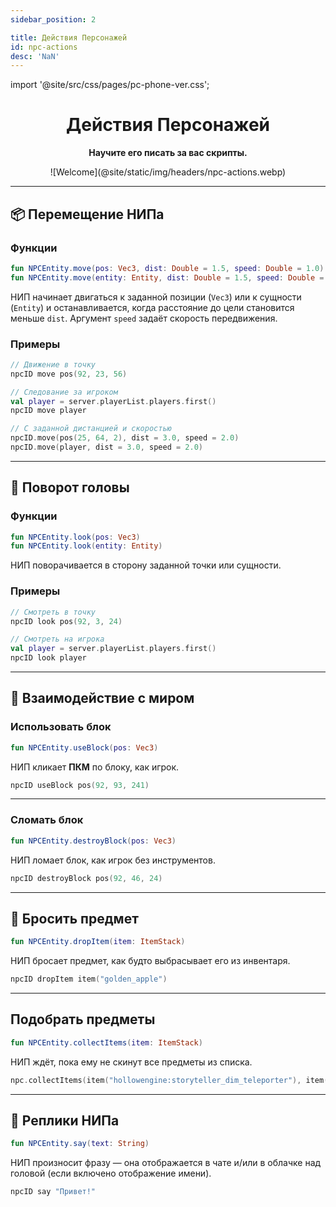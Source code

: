 ```yaml
---
sidebar_position: 2

title: Действия Персонажей
id: npc-actions
desc: 'NaN'
---
```


import '@site/src/css/pages/pc-phone-ver.css';


<div align="center">

# Действия Персонажей

**Научите его писать за вас скрипты.**

<link rel="prefetch" as="image" href="@site/static/img/headers/npc-actions.webp" />
<div className="cont"><div className="show" id="mask">
![Welcome](@site/static/img/headers/npc-actions.webp)
</div></div>

---

</div>

## 📦 Перемещение НИПа

### Функции

```kts
fun NPCEntity.move(pos: Vec3, dist: Double = 1.5, speed: Double = 1.0)
fun NPCEntity.move(entity: Entity, dist: Double = 1.5, speed: Double = 1.0)
```

НИП начинает двигаться к заданной позиции (`Vec3`) или к сущности (`Entity`) и останавливается, когда расстояние до цели становится меньше `dist`. Аргумент `speed` задаёт скорость передвижения.

### Примеры

```kts
// Движение в точку
npcID move pos(92, 23, 56)

// Следование за игроком
val player = server.playerList.players.first()
npcID move player

// С заданной дистанцией и скоростью
npcID.move(pos(25, 64, 2), dist = 3.0, speed = 2.0)
npcID.move(player, dist = 3.0, speed = 2.0)
```

---

## 👀 Поворот головы

### Функции

```kts
fun NPCEntity.look(pos: Vec3)
fun NPCEntity.look(entity: Entity)
```

НИП поворачивается в сторону заданной точки или сущности.

### Примеры

```kts
// Смотреть в точку
npcID look pos(92, 3, 24)

// Смотреть на игрока
val player = server.playerList.players.first()
npcID look player
```

---

## 🧱 Взаимодействие с миром

### Использовать блок

```kts
fun NPCEntity.useBlock(pos: Vec3)
```

НИП кликает **ПКМ** по блоку, как игрок.

```kts
npcID useBlock pos(92, 93, 241)
```

---

### Сломать блок

```kts
fun NPCEntity.destroyBlock(pos: Vec3)
```

НИП ломает блок, как игрок без инструментов.

```kts
npcID destroyBlock pos(92, 46, 24)
```

---

## 🎁 Бросить предмет

```kts
fun NPCEntity.dropItem(item: ItemStack)
```

НИП бросает предмет, как будто выбрасывает его из инвентаря.

```kts
npcID dropItem item("golden_apple")
```

---

## Подобрать предметы

```kts
fun NPCEntity.collectItems(item: ItemStack)
```

НИП ждёт, пока ему не скинут все предметы из списка.

```kts
npc.collectItems(item("hollowengine:storyteller_dim_teleporter"), item("dirt"))
```

---

## 💬 Реплики НИПа

```kts
fun NPCEntity.say(text: String)
```

НИП произносит фразу — она отображается в чате и/или в облачке над головой (если включено отображение имени).

```kts
npcID say "Привет!"
```

